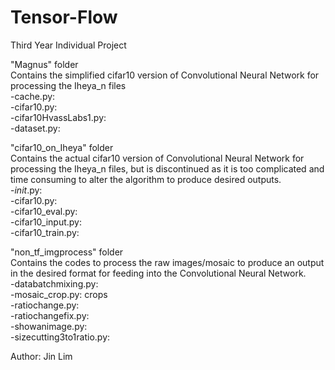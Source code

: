 # Tensor-Flow
Third Year Individual Project

"Magnus" folder\
Contains the simplified cifar10 version of Convolutional Neural Network for processing the Iheya_n files\
-cache.py: \
-cifar10.py: \
-cifar10HvassLabs1.py: \
-dataset.py: 

"cifar10_on_Iheya" folder\
Contains the actual cifar10 version of Convolutional Neural Network for processing the Iheya_n files, but is discontinued as it is too complicated and time consuming to alter the algorithm to produce desired outputs.\
-_init_.py:\
-cifar10.py: \
-cifar10_eval.py: \
-cifar10_input.py: \
-cifar10_train.py: 

"non_tf_imgprocess" folder\
Contains the codes to process the raw images/mosaic to produce an output in the desired format for feeding into the Convolutional Neural Network.\
-databatchmixing.py: \
-mosaic_crop.py: crops \
-ratiochange.py: \
-ratiochangefix.py: \
-showanimage.py: \
-sizecutting3to1ratio.py: 

Author: Jin Lim
